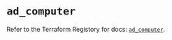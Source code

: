# `ad_computer`

Refer to the Terraform Registory for docs: [`ad_computer`](https://www.terraform.io/docs/providers/ad/r/computer).
